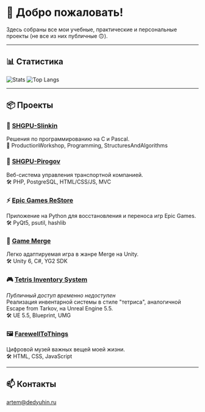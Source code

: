 # 👋 Добро пожаловать!

Здесь собраны все мои учебные, практические и персональные проекты (не все из них публичные 🙃).

---

## 📊 Статистика

![Stats](https://github-readme-stats.vercel.app/api?username=dev-lime&show_icons=true&theme=dark)
![Top Langs](https://github-readme-stats.vercel.app/api/top-langs/?username=dev-lime&layout=donut&theme=dark)

---

## 📦 Проекты

### 🔧 [SHGPU-Slinkin](https://github.com/dev-lime/SHGPU-Slinkin)
Решения по программированию на C и Pascal.<br>
📁 ProductionWorkshop, Programming, StructuresAndAlgorithms

### 🚚 [SHGPU-Pirogov](https://github.com/dev-lime/SHGPU-Pirogov)
Веб-система управления транспортной компанией.<br>
🛠 PHP, PostgreSQL, HTML/CSS/JS, MVC

### ⚡ [Epic Games ReStore](https://github.com/dev-lime/EGReS)
Приложение на Python для восстановления и переноса игр Epic Games.<br>
🛠 PyQt5, psutil, hashlib

### 🧠 [Game Merge](https://github.com/dev-lime/Unity_MergeGame)
Легко адаптируемая игра в жанре Merge на Unity.<br>
🛠 Unity 6, C#, YG2 SDK

### 🎮 [Tetris Inventory System](https://github.com/dev-lime/UE_5.5-TetrisInventorySystem)
*Публичный доступ временно недоступен*<br>
Реализация инвентарной системы в стиле "тетриса", аналогичной Escape from Tarkov, на Unreal Engine 5.5.<br>
🛠 UE 5.5, Blueprint, UMG

### 🖼️ [FarewellToThings](https://github.com/dev-lime/F2T)
Цифровой музей важных вещей моей жизни.<br>
🛠 HTML, CSS, JavaScript

---

## 📫 Контакты

artem@dedyuhin.ru

